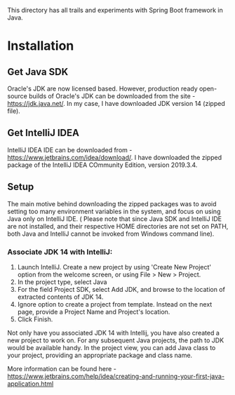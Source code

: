 This directory has all trails and experiments with Spring Boot framework in Java.

# Installation

## Get Java SDK
Oracle's JDK are now licensed based. However, production ready open-source builds of Oracle's JDK can be downloaded from the site - https://jdk.java.net/.
In my case, I have downloaded JDK version 14 (zipped file). 

## Get IntelliJ IDEA
IntelliJ IDEA IDE can be downloaded from - https://www.jetbrains.com/idea/download/. I have downloaded the zipped package of the IntelliJ IDEA COmmunity Edition, version 2019.3.4. 

## Setup
The main motive behind downloading the zipped packages was to avoid setting too many environment variables in the system, and focus on using Java only on IntelliJ IDE. ( Please note that since Java SDK and IntelliJ IDE are not installed, and their respective HOME directories are not set on PATH, both Java and IntelliJ cannot be invoked from Windows command line).

### Associate JDK 14 with IntelliJ:
1. Launch IntelliJ. Create a new project by using 'Create New Project' option from the welcome screen, or using File  > New > Project.
2. In the project type, select Java
3. For the field Project SDK, select Add JDK, and browse to the location of extracted contents of JDK 14.
4. Ignore option to create a project from template. Instead on the next page, provide a Project Name and Project's location.
5. Click Finish.

Not only have you associated JDK 14 with Intellij, you have also created a new project to work on. For any subsequent Java projects, the path to JDK would be available handy.
In the project view, you can add Java class to your project, providing an appropriate package and class name.

More information can be found here - https://www.jetbrains.com/help/idea/creating-and-running-your-first-java-application.html